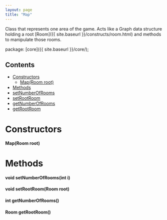 ```yaml
---
layout: page
title: "Map"
---
```


Class that represents one area of the game. Acts like a Graph data structure holding a root [Room]({{ site.baseurl }}/constructs/room.html) and methods to manipulate those rooms.

package: [core]({{ site.baseurl }}/core/);

## Contents

- [Constructors](#constructors)
  - [Map(Room root)](#maproom-root)
- [Methods](#methods)
 - [setNumberOfRooms](#void-setnumberofroomsint-i)
 - [setRootRoom](#void-setrootroomroom-root)
 - [getNumberOfRooms](#int-getnumberofrooms)
 - [getRootRoom](#room-getrootroom)

# Constructors
    
#### Map(Room root)

# Methods

#### void setNumberOfRooms(int i)

#### void setRootRoom(Room root)

#### int getNumberOfRooms()

#### Room getRootRoom()